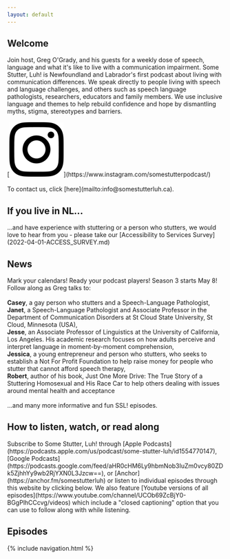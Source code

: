 ```yaml
---
layout: default
---
```

<h2>Welcome</h2>
Join host, Greg O'Grady, and his guests for a weekly dose of speech, language and what it's like to live with a communication impairment. Some Stutter, Luh! is Newfoundland and Labrador's first podcast about living with communication differences. We speak directly to people living with speech and language challenges, and others such as speech language pathologists, researchers, educators and family members. We use inclusive language and themes to help rebuild confidence and hope by dismantling myths, stigma, stereotypes and barriers. <BR><BR>
[<img src="/assets/img/IG-glyph-logo_May2016.png" width="25%" height="25%"/>](https://www.instagram.com/somestutterpodcast/)<BR><BR>
To contact us, click [here](mailto:info@somestutterluh.ca).

<h2>If you live in NL...</h2>
...and have experience with stuttering or a person who stutters, we would love to hear from you - please take our [Accessibility to Services Survey](2022-04-01-ACCESS_SURVEY.md)

<h2>News</h2>
Mark your calendars! Ready your podcast players! Season 3 starts May 8! Follow along as Greg talks to: <br>
<br>
<b>Casey</b>, a gay person who stutters and a Speech-Language Pathologist,<br>
<b>Janet</b>, a Speech-Language Pathologist and Associate Professor in the Department of Communication Disorders at St Cloud State University, St Cloud, Minnesota (USA),<br>
<b>Jesse</b>, an Associate Professor of Linguistics at the University of California, Los Angeles.  His academic research focuses on how adults perceive and interpret language in moment-by-moment comprehension,<br>
<b>Jessica</b>, a young entrepreneur and person who stutters, who seeks to establish a Not For Profit Foundation to help raise money for people who stutter that  cannot afford speech therapy,<br>
<b>Robert</b>, author of his book, Just One More Drive: The True Story of a Stuttering Homosexual and His Race Car to help others dealing with issues around mental health and acceptance<br><br>
...and many more informative and fun SSL! episodes.

<h2>How to listen, watch, or read along</h2>
Subscribe to Some Stutter, Luh! through [Apple Podcasts](https://podcasts.apple.com/us/podcast/some-stutter-luh/id1554770147), [Google Podcasts](https://podcasts.google.com/feed/aHR0cHM6Ly9hbmNob3IuZm0vcy80ZDk5ZjhhYy9wb2RjYXN0L3Jzcw==), or [Anchor](https://anchor.fm/somestutterluh) or listen to individual episodes through this website by clicking below. We also feature [Youtube versions of all episodes](https://www.youtube.com/channel/UCOb69ZcBjY0-BGgPlhCCcvg/videos) which include a "closed captioning" option that you can use to follow along with while listening.

<h2>Episodes</h2>

{% include navigation.html %}
